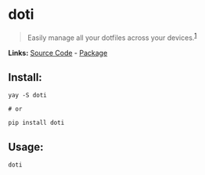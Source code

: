 # doti

> Easily manage all your dotfiles across your devices.<sup>[1][desc]</sup>

**Links:** [Source Code][code] - [Package][pkg]

## Install:

```
yay -S doti

# or

pip install doti
```

## Usage:

```
doti
```

[desc]: https://github.com/ghassan0/doti
[code]: https://github.com/ghassan0/doti
[pkg]: https://pypi.org/project/doti/
